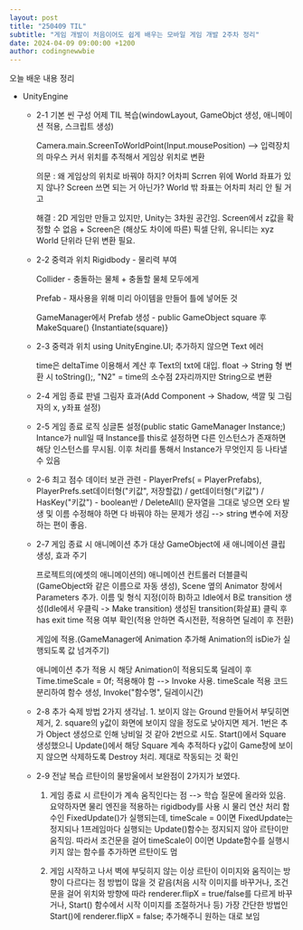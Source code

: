 ```yaml
---
layout: post
title: "250409 TIL"
subtitle: "게임 개발이 처음이어도 쉽게 배우는 모바일 게임 개발 2주차 정리"
date: 2024-04-09 09:00:00 +1200
author: codingnewwbie
---
```


오늘 배운 내용 정리
- UnityEngine
  - 2-1 기본 씬 구성
    어제 TIL 복습(windowLayout, GameObjct 생성, 애니메이션 적용, 스크립트 생성)
    
    Camera.main.ScreenToWorldPoint(Input.mousePosition) --> 입력장치의 마우스 커서 위치를 추적해서 게임상 위치로 변환
    
    의문 : 왜 게임상의 위치로 바꿔야 하지? 어차피 Scrren 위에 World 좌표가 있지 않나? Screen 쓰면 되는 거 아닌가? World 밖 좌표는 어차피 처리 안 될 거고
    
    해결 : 2D 게임만 만들고 있지만, Unity는 3차원 공간임. Screen에서 z값을 확정할 수 없음 + Screen은 (해상도 차이에 따른) 픽셀 단위, 유니티는 xyz World 단위라 단위 변환 필요.

  - 2-2 중력과 위치
    Rigidbody - 물리력 부여
    
    Collider - 충돌하는 물체 + 충돌할 물체 모두에게
    
    Prefab - 재사용을 위해 미리 아이템을 만들어 틀에 넣어둔 것
    
    GameManager에서 Prefab 생성 - public GameObject square 후 MakeSquare() {Instantiate(square)}

  - 2-3 중력과 위치
    using UnityEngine.UI; 추가하지 않으면 Text 에러
    
    time은 deltaTime 이용해서 계산 후 Text의 txt에 대입. float -> String 형 변환 시 toString();, "N2" = time의 소수점 2자리까지만 String으로 변환

  - 2-4 게임 종료 판넬
    그림자 효과(Add Component -> Shadow, 색깔 및 그림자의 x, y좌표 설정)
    
  - 2-5 게임 종료 로직
    싱글톤 설정(public static GameManager Instance;)
    Intance가 null일 때 Instance를 this로 설정하면 다른 인스턴스가 존재하면 해당 인스턴스를 무시됨. 이후 처리를 통해서 Instance가 무엇인지 등 나타낼 수 있음
    
  - 2-6 최고 점수
    데이터 보관 관련 - PlayerPrefs( = PlayerPrefabs), PlayerPrefs.set데이터형("키값", 저장할값) / get데이터형("키값") / HasKey("키값") - boolean반 / DeleteAll()
    문자열을 그대로 넣으면 오타 발생 및 이름 수정해야 하면 다 바꿔야 하는 문제가 생김 --> string 변수에 저장하는 편이 좋음.
    
  - 2-7 게임 종료 시 애니메이션 추가
    대상 GameObject에 새 애니메이션 클립 생성, 효과 주기
    
    프로젝트의(에셋의 애니메이션의) 애니메이션 컨트롤러 더블클릭(GameObject와 같은 이름으로 자동 생성), Scene 옆의 Animator 창에서 Parameters 추가.
    이름 및 형식 지정(이하 B)하고 Idle에서 B로 transition 생성(Idle에서 우클릭 -> Make transition)
    생성된 transition(화살표) 클릭 후  has exit time 적용 여부 확인(적용 안하면 즉시전환, 적용하면 딜레이 후 전환)

    게임에 적용.(GameManager에 Animation 추가해 Animation의 isDie가 실행되도록 값 넘겨주기)

    애니메이션 추가 적용 시 해당 Animation이 적용되도록 딜레이 후 Time.timeScale = 0f; 적용해야 함 --> Invoke 사용. timeScale 적용 코드 분리하여 함수 생성, Invoke("함수명", 딜레이시간)
    
  - 2-8 추가 숙제
    방법 2가지 생각남. 1. 보이지 않는 Ground 만들어서 부딪히면 제거, 2. square의 y값이 화면에 보이지 않을 정도로 낮아지면 제거.
    1번은 추가 Object 생성으로 인해 낭비일 것 같아 2번으로 시도.
    Start()에서 Square 생성했으니 Update()에서 해당 Square 계속 추적하다 y값이 Game창에 보이지 않으면 삭제하도록 Destroy 처리. 제대로 작동되는 것 확인
 
  - 2-9 전날 복습
    르탄이의 물방울에서 보완점이 2가지가 보였다.
    1. 게임 종료 시 르탄이가 계속 움직인다는 점 --> 학습 질문에 올라와 있음.
       요약하자면 물리 엔진을 적용하는 rigidbody를 사용 시 물리 연산 처리 함수인 FixedUpdate()가 실행되는데, timeScale = 0이면 FixedUpdate는 정지되나 1프레임마다 실행되는 Update()함수는 정지되지 않아 르탄이만 움직임.
       따라서 조건문을 걸어 timeScale이 0이면 Update함수를 실행시키지 않는 함수를 추가하면 르탄이도 멈
       
    2. 게임 시작하고 나서 벽에 부딪히지 않는 이상 르탄이 이미지와 움직이는 방향이 다르다는 점
       방법이 많을 것 같음(처음 시작 이미지를 바꾸거나, 조건문을 걸어 위치와 방향에 따라 renderer.flipX = true/false를 다르게 바꾸거나, Start() 함수에서 시작 이미지를 조절하거나 등)
       가장 간단한 방법인 Start()에 renderer.flipX = false; 추가해주니 원하는 대로 보임
